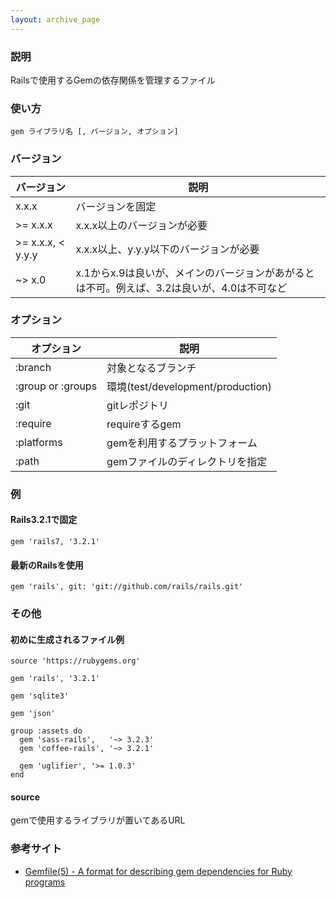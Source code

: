 ```yaml
---
layout: archive_page
---
```

### 説明
Railsで使用するGemの依存関係を管理するファイル

### 使い方
    gem ライブラリ名 [, バージョン, オプション]

### バージョン

|バージョン             | 説明
|----------------- | -----------------------------------------------------
|x.x.x             | バージョンを固定
|>= x.x.x          | x.x.x以上のバージョンが必要
|>= x.x.x, < y.y.y | x.x.x以上、y.y.y以下のバージョンが必要
|~> x.0            | x.1からx.9は良いが、メインのバージョンがあがるとは不可。例えば、3.2は良いが、4.0は不可など

### オプション

オプション             | 説明
----------------- | -------------------------------
:branch           | 対象となるブランチ
:group or :groups | 環境(test/development/production)
:git              | gitレポジトリ
:require          | requireするgem
:platforms        | gemを利用するプラットフォーム
:path             | gemファイルのディレクトリを指定

### 例
#### Rails3.2.1で固定
    gem 'rails7, '3.2.1'

#### 最新のRailsを使用
    gem 'rails', git: 'git://github.com/rails/rails.git'

### その他
#### 初めに生成されるファイル例
    source 'https://rubygems.org'

    gem 'rails', '3.2.1'

    gem 'sqlite3'

    gem 'json'

    group :assets do
      gem 'sass-rails',   '~> 3.2.3'
      gem 'coffee-rails', '~> 3.2.1'

      gem 'uglifier', '>= 1.0.3'
    end

#### source
gemで使用するライブラリが置いてあるURL

### 参考サイト
* [Gemfile(5) - A format for describing gem dependencies for Ruby programs](http://gembundler.com/man/gemfile.5.html)